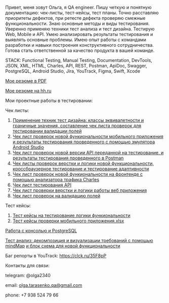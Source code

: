 Привет, меня зовут Ольга, я QA engineer. Пишу четкую и понятную документацию: чек-листы, тест-кейсы, тест планы. 
Точно расставляю приоритеты дефектов, при ретесте дефекта проверяю смежные функциональности. Знаю основные методы и виды тестирования.
Уверенно применяю техники тест анализа и тест дизайна. Тестирую Web, Mobile и API. 
Умею анализировать результаты тестирования и выявлять основные проблемы. 
Имею опыт работы с командами разработки и навыки построения конструктивного сотрудничества. 
Готова стать ответственной за качество продукта в вашей команде.

STACK: Functional Testing, Manual Testing, Documentation, DevTools, JSON, XML, HTML, Charles, 
API, REST, Postman, ApiDoc, Swagger, PostgreSQL, Android Studio, Jira, YouTrack, Figma, Swift, Xcode

[Mое резюме в PDF](https://github.com/olgatarasenko/qa/files/12296277/Olga.s.Resume.1.pdf)

[Мое резюме на hh.ru](https://github.com/olgatarasenko/qa/files/12296287/default.pdf)


Мои проектные работы в тестировании: 

Чек листы:
1. [Применение техник тест дизайна: классы эквивалетности и граничные значения, составление чек листа проверок для тестировании валидации полей](https://github.com/olgatarasenko/qa/files/12269197/default.xlsx)
2. [Чек лист проверок новой функиональности мобильного приложения и результаты тестирования проведенного с помощью эмулятора Android Studio](https://github.com/olgatarasenko/qa/files/12269204/default.xlsx)
3. [Чек лист проверок новой версии API переданной на тестирование, и результаты тестирования проведенного в Postman](https://github.com/olgatarasenko/qa/files/12269210/API.xlsx)
4. [Чек листы проверок верстки и логики новой функциональности, кроссбраузерное тестирование и тестирование адаптивности](https://github.com/olgatarasenko/qa/files/12289650/default.xlsx)
5. [Чек лист проверок новой функиональности на фронтенде с помощью анализатора трафика Сharles ](https://github.com/olgatarasenko/qa/files/12289887/default.xlsx)
6. [Чек лист тестирования API](https://github.com/olgatarasenko/qa/files/12290154/API.xlsx)
7. [Чек лист проверки верстки и логики работы веб приложения](https://github.com/olgatarasenko/qa/files/12290180/default.xlsx)
8. [Чек лист проверок на валидацию полей](https://github.com/olgatarasenko/qa/files/12290205/default.xlsx)

Тест кейсы:
1. [Тест кейсы на тестирование логики функиональности](https://github.com/olgatarasenko/qa/files/12289850/1.xlsx)
2. [Тест кейсы проверки мобильного приложения.xlsx](https://github.com/olgatarasenko/qa/files/12290277/default.xlsx)

[Работа с консолью и PostgreSQL](https://github.com/olgatarasenko/qa/files/12289989/default.pdf)

[Тест анализ: декомпозиция и визуализации требований с помощью mindMap](https://github.com/olgatarasenko/qa/files/12294807/mindmap2.pdf)
[и блок схема для новой функциональности](https://github.com/olgatarasenko/qa/files/12294823/default.pdf)

Баг репорты в YouTrack: https://clck.ru/35F8pP




Контакты для связи:

telegram: @olga2340

email: olga.tarasenko.qa@gmail.com

phone: +7 938 524 79 66 



   

